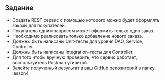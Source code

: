 ##  Задание
- Создать REST сервис с помощью которого можно будет оформлять заказы
для покупателей.
- Покупатель одним запросом может оформить только один заказ.
- Необходимо реализовать только добавление нового заказа.
- Должны быть написаны Unit-тесты для уровня DAO, Service, Controller.
- Должны быть написаны Integration-тесты для Controller.
- Для того чтобы вручную проверить, что сервис работает, воспользуйтесь
Postman утилитой.
- Залейте полученный результат в ваш GitHub репозиторий в папку lesson4